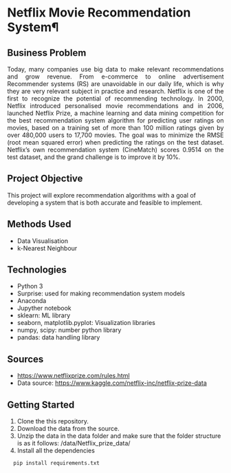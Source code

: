 # Netflix Movie Recommendation System¶


## Business Problem 
<p align="justify">
Today, many companies use big data to make relevant recommendations and grow revenue.  From e-commerce to online advertisement Recommender systems (RS) are unavoidable in our daily life,  which is why they are very relevant subject in practice and research.  Netflix is one of the first to recognize the potential of recommending technology. In 2000, Netflix introduced personalised movie recommendations and in 2006, launched Netflix Prize, a machine learning and data mining competition for the best recommendation system algorithm for predicting user ratings on movies, based on a training set of more than 100 million ratings given by over 480,000 users to 17,700 movies.  The goal was to minimize the RMSE (root mean squared error) when predicting the ratings on the test dataset. Netflix’s own recommendation system (CineMatch) scores 0.9514 on the test dataset, and the grand challenge is to improve it by 10%. </p>

## Project Objective 

This project will explore recommendation algorithms with a goal of developing a system that is both accurate and feasible to implement.


## Methods Used
* Data Visualisation
* k-Nearest Neighbour 

## Technologies

* Python 3
* Surprise: used for making recommendation system models
* Anaconda
* Jupyther notebook 
* sklearn: ML library
* seaborn, matplotlib.pyplot: Visualization libraries
* numpy, scipy: number python library
* pandas: data handling library

## Sources 
* https://www.netflixprize.com/rules.html
* Data source: https://www.kaggle.com/netflix-inc/netflix-prize-data

## Getting Started 

1. Clone the this repository.
2. Download the data from the source. 
3. Unzip the data in the data folder and make sure that the folder structure is as it follows: /data/Netflix_prize_data/
4. Install all the dependencies
```
  pip install requirements.txt 
```

